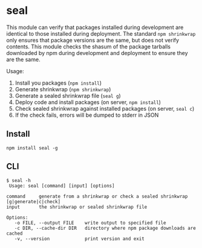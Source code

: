  seal
 ====

 This module can verify that packages installed during development are
 identical to those installed during deployment. The standard `npm shrinkwrap`
 only ensures that package versions are the same, but does not verify contents.
 This module checks the shasum of the package tarballs downloaded by npm during
 development and deployment to ensure they are the same.

 Usage:
 1. Install you packages (`npm install`)
 2. Generate shrinkwrap (`npm shrinkwrap`)
 3. Generate a sealed shrinkwrap file (`seal g`)
 4. Deploy code and install packages (on server, `npm install`)
 5. Check sealed shrinkwrap against installed packages (on server, `seal c`)
 6. If the check fails, errors will be dumped to stderr in JSON

## Install

    npm install seal -g

## CLI
    $ seal -h
     Usage: seal [command] [input] [options]

    command     generate from a shrinkwrap or check a sealed shrinkwrap [g|generate|c|check]
    input       the shrinkwrap or sealed shrinkwrap file

    Options:
       -o FILE, --output FILE    write output to specified file
       -c DIR, --cache-dir DIR   directory where npm package downloads are cached
       -v, --version             print version and exit

